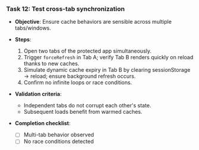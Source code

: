 ### Task 12: Test cross-tab synchronization

- **Objective**: Ensure cache behaviors are sensible across multiple tabs/windows.

- **Steps**:
  1. Open two tabs of the protected app simultaneously.
  2. Trigger `forceRefresh` in Tab A; verify Tab B renders quickly on reload thanks to new caches.
  3. Simulate dynamic cache expiry in Tab B by clearing sessionStorage → reload; ensure background refresh occurs.
  4. Confirm no infinite loops or race conditions.

- **Validation criteria**:
  - Independent tabs do not corrupt each other's state.
  - Subsequent loads benefit from warmed caches.

- **Completion checklist**:
  - [ ] Multi-tab behavior observed
  - [ ] No race conditions detected
